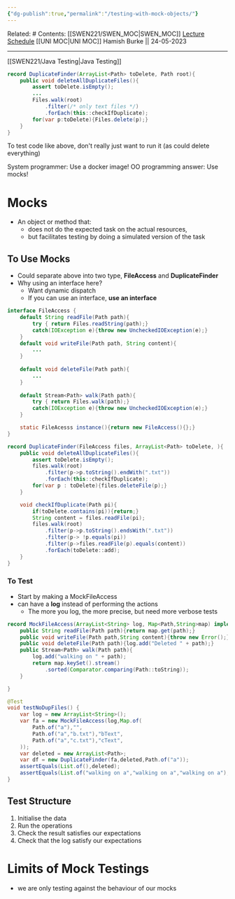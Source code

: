 ```yaml
---
{"dg-publish":true,"permalink":"/testing-with-mock-objects/"}
---
```


Related: #
Contents: [[SWEN221/SWEN_MOC\|SWEN_MOC]]
[Lecture Schedule](https://ecs.wgtn.ac.nz/Courses/SWEN221_2023T1/LectureSchedule)
[[UNI MOC\|UNI MOC]]
Hamish Burke || 24-05-2023
***

[[SWEN221/Java Testing\|Java Testing]]

```java
record DuplicateFinder(ArrayList<Path> toDelete, Path root){
	public void deleteAllDuplicateFiles(){
		assert toDelete.isEmpty();
		...
		Files.walk(root)
			.filter(/* only text files */)
			.forEach(this::checkIfDuplicate);
		for(var p:toDelete){Files.delete(p);}
	}
}
```

To test code like above, don't really just want to run it (as could delete everything)

System programmer: Use a docker image!
OO programming answer: Use mocks!

# Mocks

- An object or method that:
	- does not do the expected task on the actual resources,
	- but facilitates testing by doing a simulated version of the task

## To Use Mocks

- Could separate above into two type, **FileAccess** and **DuplicateFinder**
- Why using an interface here?
	- Want dynamic dispatch
	- If you can use an interface, **use an interface**

```java
interface FileAccess {
	default String readFile(Path path){
		try { return Files.readString(path);}
		catch(IOException e){throw new UncheckedIOException(e);}
	}
	default void writeFile(Path path, String content){
		...
	}
	
	default void deleteFile(Path path){
		...
	}
	
	default Stream<Path> walk(Path path){
		try { return Files.walk(path);}
		catch(IOException e){throw new UncheckedIOException(e);}
	}

	static FileAcesss instance(){return new FileAccess(){};}
}
```

```java
record DuplicateFinder(FileAccess files, ArrayList<Path> toDelete, ){
	public void deleteAllDuplicateFiles(){
		assert toDelete.isEmpty();
		files.walk(root)
			.filter(p->p.toString().endWith(".txt"))
			.forEach(this::checkIfDuplicate);
		for(var p : toDelete){files.deleteFile(p);}
	}

	void checkIfDuplicate(Path pi){
		if(toDelete.contains(pi)){return;}
		String content = files.readFile(pi);
		files.walk(root)
			.filter(p->p.toString().endsWith(".txt"))
			.filter(p-> !p.equals(pi))
			.filter(p->files.readFile(p).equals(content))
			.forEach(toDelete::add);
	}
}
```

### To Test

- Start by making a MockFileAccess
- can have a **log** instead of performing the actions
	- The more you log, the more precise, but need more verbose tests

```java
record MockFileAccess(ArrayList<String> log, Map<Path,String>map) implements FileAccess{
	public String readFile(Path path){return map.get(path);}
	public void writeFile(Path path,String content){throw new Error();}
	public void deleteFile(Path path){log.add("Deleted " + path);}
	public Stream<Path> walk(Path path){
		log.add("walking on " + path);
		return map.keySet().stream()
			.sorted(Comparator.comparing(Path::toString));
	}

}
```

```java
@Test
void testNoDupFiles() {
	var log = new ArrayList<String>();
	var fa = new MockFileAccess(log,Map.of(
		Path.of("a"),"",
		Path.of("a","b.txt"),"bText",
		Path.of("a","c.txt"),"cText",
	));
	var deleted = new ArrayList<Path>;
	var df = new DuplicateFinder(fa,deleted,Path.of("a"));
	assertEquals(List.of(),deleted);
	assertEquals(List.of("walking on a","walking on a","walking on a"),log);
}
```

## Test Structure

1) Initialise the data
2) Run the operations
3) Check the result satisfies our expectations
4) Check that the log satisfy our expectations

# Limits of Mock Testings

- we are only testing against the behaviour of our mocks

